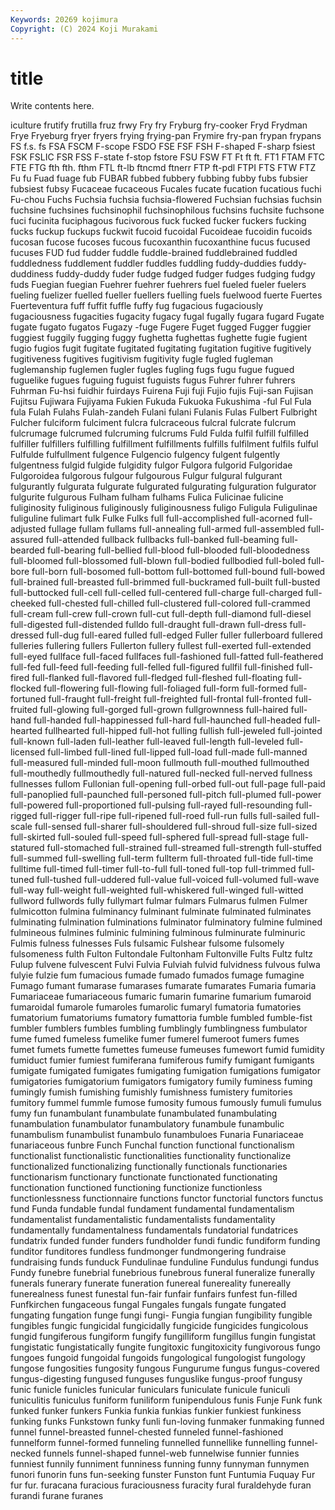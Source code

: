 ```yaml
---
Keywords: 20269 kojimura
Copyright: (C) 2024 Koji Murakami
---
```


# title

Write contents here.



iculture
frutify frutilla fruz frwy Fry fry Fryburg fry-cooker Fryd Frydman
Frye Fryeburg fryer fryers frying frying-pan Frymire fry-pan frypan frypans
FS f.s. fs FSA FSCM F-scope FSDO FSE FSF FSH
F-shaped F-sharp fsiest FSK FSLIC FSR FSS F-state f-stop fstore
FSU FSW FT Ft ft ft. FT1 FTAM FTC FTE
FTG fth fth. fthm FTL ft-lb ftncmd ftnerr FTP ft-pdl
FTPI FTS FTW FTZ Fu fu Fuad fuage fub FUBAR
fubbed fubbery fubbing fubby fubs fubsier fubsiest fubsy Fucaceae fucaceous
Fucales fucate fucation fucatious fuchi Fu-chou Fuchs Fuchsia fuchsia fuchsia-flowered
Fuchsian fuchsias fuchsin fuchsine fuchsines fuchsinophil fuchsinophilous fuchsins fuchsite fuchsone
fuci fucinita fuciphagous fucivorous fuck fucked fucker fuckers fucking fucks
fuckup fuckups fuckwit fucoid fucoidal Fucoideae fucoidin fucoids fucosan fucose
fucoses fucous fucoxanthin fucoxanthine fucus fucused fucuses FUD fud fudder
fuddle fuddle-brained fuddlebrained fuddled fuddledness fuddlement fuddler fuddles fuddling fuddy-duddies
fuddy-duddiness fuddy-duddy fuder fudge fudged fudger fudges fudging fudgy fuds
Fuegian fuegian Fuehrer fuehrer fuehrers fuel fueled fueler fuelers fueling
fuelizer fuelled fueller fuellers fuelling fuels fuelwood fuerte Fuertes Fuerteventura
fuff fuffit fuffle fuffy fug fugacious fugaciously fugaciousness fugacities fugacity
fugacy fugal fugally fugara fugard Fugate fugate fugato fugatos Fugazy
-fuge Fugere Fuget fugged Fugger fuggier fuggiest fuggily fugging fuggy
fughetta fughettas fughette fugie fugient fugio fugios fugit fugitate fugitated
fugitating fugitation fugitive fugitively fugitiveness fugitives fugitivism fugitivity fugle fugled
fugleman fuglemanship fuglemen fugler fugles fugling fugs fugu fugue fugued
fuguelike fugues fuguing fuguist fuguists fugus Fuhrer fuhrer fuhrers Fuhrman
Fu-hsi fuidhir fuirdays Fuirena Fuji fuji Fujio fujis Fuji-san Fujisan
Fujitsu Fujiwara Fujiyama Fukien Fukuda Fukuoka Fukushima -ful Ful Fula
fula Fulah Fulahs Fulah-zandeh Fulani fulani Fulanis Fulas Fulbert Fulbright
Fulcher fulciform fulciment fulcra fulcraceous fulcral fulcrate fulcrum fulcrumage fulcrumed
fulcruming fulcrums Fuld Fulda fulfil fulfill fulfilled fulfiller fulfillers fulfilling
fulfillment fulfillments fulfills fulfilment fulfils fulful Fulfulde fulfullment fulgence Fulgencio
fulgency fulgent fulgently fulgentness fulgid fulgide fulgidity fulgor Fulgora fulgorid
Fulgoridae Fulgoroidea fulgorous fulgour fulgourous Fulgur fulgural fulgurant fulgurantly fulgurata
fulgurate fulgurated fulgurating fulguration fulgurator fulgurite fulgurous Fulham fulham fulhams
Fulica Fulicinae fulicine fuliginosity fuliginous fuliginously fuliginousness fuligo Fuligula Fuligulinae
fuliguline fulimart fulk Fulke Fulks full full-accomplished full-acorned full-adjusted fullage
fullam fullams full-annealing full-armed full-assembled full-assured full-attended fullback fullbacks full-banked
full-beaming full-bearded full-bearing full-bellied full-blood full-blooded full-bloodedness full-bloomed full-blossomed full-blown
full-bodied fullbodied full-boled full-bore full-born full-bosomed full-bottom full-bottomed full-bound full-bowed
full-brained full-breasted full-brimmed full-buckramed full-built full-busted full-buttocked full-cell full-celled full-centered
full-charge full-charged full-cheeked full-chested full-chilled full-clustered full-colored full-crammed full-cream full-crew
full-crown full-cut full-depth full-diamond full-diesel full-digested full-distended fulldo full-draught full-drawn
full-dress full-dressed full-dug full-eared fulled full-edged Fuller fuller fullerboard fullered
fulleries fullering fullers Fullerton fullery fullest full-exerted full-extended full-eyed fullface
full-faced fullfaces full-fashioned full-fatted full-feathered full-fed full-feed full-feeding full-felled full-figured
fullfil full-finished full-fired full-flanked full-flavored full-fledged full-fleshed full-floating full-flocked full-flowering
full-flowing full-foliaged full-form full-formed full-fortuned full-fraught full-freight full-freighted full-frontal full-fronted
full-fruited full-glowing full-gorged full-grown fullgrownness full-haired full-hand full-handed full-happinessed full-hard
full-haunched full-headed full-hearted fullhearted full-hipped full-hot fulling fullish full-jeweled full-jointed
full-known full-laden full-leather full-leaved full-length full-leveled full-licensed full-limbed full-lined full-lipped
full-load full-made full-manned full-measured full-minded full-moon fullmouth full-mouthed fullmouthed full-mouthedly
fullmouthedly full-natured full-necked full-nerved fullness fullnesses fullom Fullonian full-opening full-orbed
full-out full-page full-paid full-panoplied full-paunched full-personed full-pitch full-plumed full-power full-powered
full-proportioned full-pulsing full-rayed full-resounding full-rigged full-rigger full-ripe full-ripened full-roed full-run
fulls full-sailed full-scale full-sensed full-sharer full-shouldered full-shroud full-size full-sized full-skirted
full-souled full-speed full-sphered full-spread full-stage full-statured full-stomached full-strained full-streamed full-strength
full-stuffed full-summed full-swelling full-term fullterm full-throated full-tide full-time fulltime full-timed
full-timer full-to-full full-toned full-top full-trimmed full-tuned full-tushed full-uddered full-value full-voiced
full-volumed full-wave full-way full-weight full-weighted full-whiskered full-winged full-witted fullword fullwords
fully fullymart fulmar fulmars Fulmarus fulmen Fulmer fulmicotton fulmina fulminancy
fulminant fulminate fulminated fulminates fulminating fulmination fulminations fulminator fulminatory fulmine
fulmined fulmineous fulmines fulminic fulmining fulminous fulminurate fulminuric Fulmis fulness
fulnesses Fuls fulsamic Fulshear fulsome fulsomely fulsomeness fulth Fulton Fultondale
Fultonham Fultonville Fults Fultz fultz Fulup fulvene fulvescent Fulvi Fulvia
Fulviah fulvid fulvidness fulvous fulwa fulyie fulzie fum fumacious fumade
fumado fumados fumage fumagine Fumago fumant fumarase fumarases fumarate fumarates
Fumaria fumaria Fumariaceae fumariaceous fumaric fumarin fumarine fumarium fumaroid fumaroidal
fumarole fumaroles fumarolic fumaryl fumatoria fumatories fumatorium fumatoriums fumatory fumattoria
fumble fumbled fumble-fist fumbler fumblers fumbles fumbling fumblingly fumblingness fumbulator
fume fumed fumeless fumelike fumer fumerel fumeroot fumers fumes fumet
fumets fumette fumettes fumeuse fumeuses fumewort fumid fumidity fumiduct fumier
fumiest fumiferana fumiferous fumify fumigant fumigants fumigate fumigated fumigates fumigating
fumigation fumigations fumigator fumigatories fumigatorium fumigators fumigatory fumily fuminess fuming
fumingly fumish fumishing fumishly fumishness fumistery fumitories fumitory fummel fummle
fumose fumosity fumous fumously fumuli fumulus fumy fun funambulant funambulate
funambulated funambulating funambulation funambulator funambulatory funambule funambulic funambulism funambulist funambulo
funambuloes Funaria Funariaceae funariaceous funbre Funch Funchal function functional functionalism
functionalist functionalistic functionalities functionality functionalize functionalized functionalizing functionally functionals functionaries
functionarism functionary functionate functionated functionating functionation functioned functioning functionize functionless
functionlessness functionnaire functions functor functorial functors functus fund Funda fundable
fundal fundament fundamental fundamentalism fundamentalist fundamentalistic fundamentalists fundamentality fundamentally fundamentalness
fundamentals fundatorial fundatrices fundatrix funded funder funders fundholder fundi fundic
fundiform funding funditor funditores fundless fundmonger fundmongering fundraise fundraising funds
funduck Fundulinae funduline Fundulus fundungi fundus Fundy funebre funebrial funebrious
funebrous funeral funeralize funerally funerals funerary funerate funeration funereal funereality
funereally funerealness funest funestal fun-fair funfair funfairs funfest fun-filled Funfkirchen
fungaceous fungal Fungales fungals fungate fungated fungating fungation funge fungi
fungi- Fungia fungian fungibility fungible fungibles fungic fungicidal fungicidally fungicide
fungicides fungicolous fungid fungiferous fungiform fungify fungilliform fungillus fungin fungistat
fungistatic fungistatically fungite fungitoxic fungitoxicity fungivorous fungo fungoes fungoid fungoidal
fungoids fungological fungologist fungology fungose fungosities fungosity fungous Fungurume fungus
fungus-covered fungus-digesting fungused funguses funguslike fungus-proof fungusy funic funicle funicles
funicular funiculars funiculate funicule funiculi funiculitis funiculus funiform funiliform funipendulous
funis Funje Funk funk funked funker funkers Funkia funkia funkias
funkier funkiest funkiness funking funks Funkstown funky funli fun-loving funmaker
funmaking funned funnel funnel-breasted funnel-chested funneled funnel-fashioned funnelform funnel-formed funneling
funnelled funnellike funnelling funnel-necked funnels funnel-shaped funnel-web funnelwise funnier funnies
funniest funnily funniment funniness funning funny funnyman funnymen funori funorin
funs fun-seeking funster Funston funt Funtumia Fuquay Fur fur fur.
furacana furacious furaciousness furacity fural furaldehyde furan furandi furane furanes
